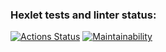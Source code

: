 ### Hexlet tests and linter status:
[![Actions Status](https://github.com/khooj/frontend-project-44/workflows/hexlet-check/badge.svg)](https://github.com/khooj/frontend-project-44/actions)
[![Maintainability](https://api.codeclimate.com/v1/badges/7a2c94de3b01260b77a7/maintainability)](https://codeclimate.com/github/khooj/frontend-project-44/maintainability)
